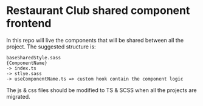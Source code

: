 # Restaurant Club shared component frontend

In this repo will live the components that will be shared between all the project.
The suggested structure is:

```
baseSharedStyle.sass
{ComponentName}
-> index.ts
-> stlye.sass
-> useComponentName.ts => custom hook contain the component logic
```

The js & css files should be modified to TS & SCSS when all the projects are migrated.
